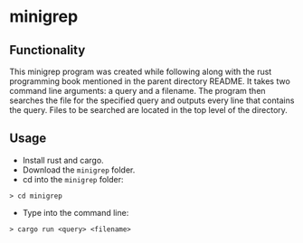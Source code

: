 # minigrep

## Functionality

This minigrep program was created while following along with the rust programming book mentioned in the parent directory README. It takes two command line arguments: a query and a filename. The program then searches the file for the specified query and outputs every line that contains the query. Files to be searched are located in the top level of the directory. 

## Usage

- Install rust and cargo.
- Download the `minigrep` folder.
- cd into the `minigrep` folder:

`> cd minigrep`

- Type into the command line:

`> cargo run <query> <filename>`
